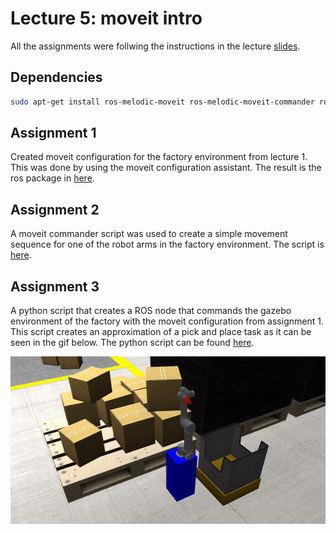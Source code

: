 # Lecture 5: moveit intro

All the assignments were follwing the instructions in the lecture [slides](slides.pdf).

## Dependencies
```bash
sudo apt-get install ros-melodic-moveit ros-melodic-moveit-commander ros-melodic-joint-trajectory-controller ros-melodic-trac-ik-kinematics-plugin ros-melodic-ros-control ros-melodic-gazebo-ros-control
```

## Assignment 1

Created moveit configuration for the factory environment from lecture 1.
This was done by using the moveit configuration assistant. The result is the ros package in [here](omtp_moveit_config/package.xml).

## Assignment 2

A moveit commander script was used to create a simple movement sequence for one of the robot arms in the factory environment. The script is [here](scripts/lecture5_assignment2_script).

## Assignment 3

A python script that creates a ROS node that commands the gazebo environment of the factory with the moveit configuration from assignment 1. This script creates an approximation of a pick and place task as it can be seen in the gif below. The python script can be found [here](scripts/lecture5_assignment3.py).


![Robot movement commanded from python](pick_and_place.gif)